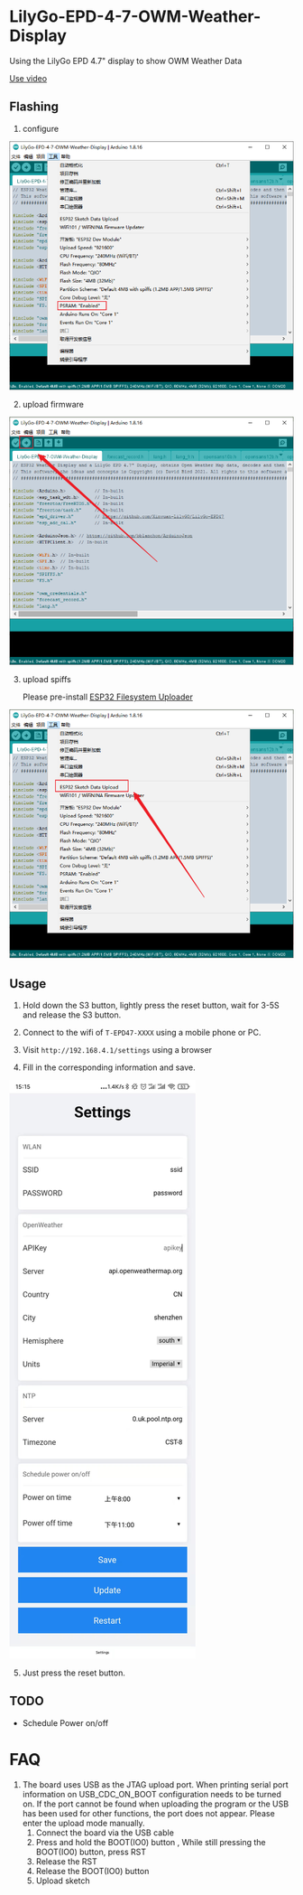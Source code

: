 # LilyGo-EPD-4-7-OWM-Weather-Display

Using the LilyGo EPD 4.7" display to show OWM Weather Data

[Use video](https://youtu.be/ECVMiUjjzms)

## Flashing

1. configure

![Arduino config](./img/arduino_config.png "Arduino config")

2. upload firmware

![upload firmware](./img/upload_firmware.png "upload firmware")

3. upload spiffs

    Please pre-install [ESP32 Filesystem Uploader](https://randomnerdtutorials.com/install-esp32-filesystem-uploader-arduino-ide/)

![upload spiffs](./img/upload_spiffs.png "upload spiffs")

## Usage

1. Hold down the S3 button, lightly press the reset button, wait for 3-5S and release the S3 button.

2. Connect to the wifi of `T-EPD47-XXXX` using a mobile phone or PC.

3. Visit `http://192.168.4.1/settings` using a browser

4. Fill in the corresponding information and save.

![settings page](./img/settings_page.jpg "settings page")

5. Just press the reset button.

## TODO

* Schedule Power on/off


# FAQ

1. The board uses USB as the JTAG upload port. When printing serial port information on USB_CDC_ON_BOOT configuration needs to be turned on.
If the port cannot be found when uploading the program or the USB has been used for other functions, the port does not appear.
Please enter the upload mode manually.
   1. Connect the board via the USB cable
   2. Press and hold the BOOT(IO0) button , While still pressing the BOOT(IO0) button, press RST
   3. Release the RST
   4. Release the BOOT(IO0) button
   5. Upload sketch

